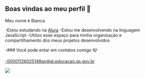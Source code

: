 ## Boas vindas ao meu perfil 💚

Meu nome é Bianca 

 -Estou estudando na [Alura](https://www.alura.com.br)
-Estou me desenvolvendo na linguagem JavaScript 
-Utilizo esse espaço para minha organização e compartilhamento dos meus projetos desenvolvidos 

-### Você pode entar em contatos comigo 📪

-00001126025148sp@al.educacao.sp.gov.br 

![](https://media1.tenor.com/m/m6rahxRedwYAAAAC/jungkook-jk-bts.gif)
 
